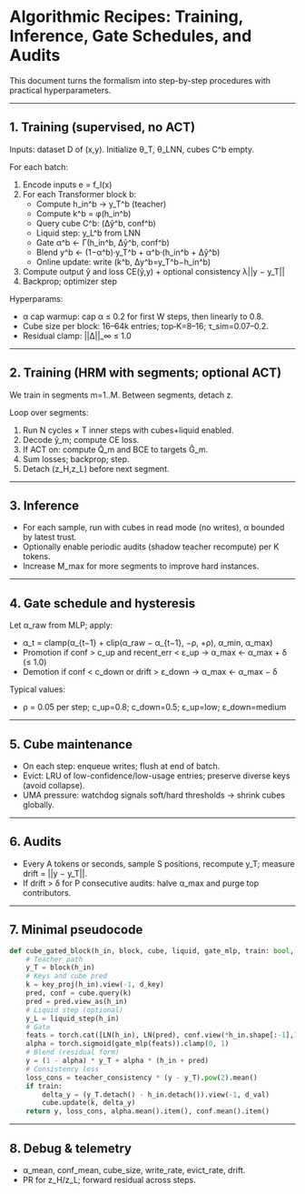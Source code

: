 # Algorithmic Recipes: Training, Inference, Gate Schedules, and Audits

This document turns the formalism into step-by-step procedures with practical hyperparameters.

---

## 1. Training (supervised, no ACT)

Inputs: dataset D of (x,y). Initialize θ_T, θ_LNN, cubes C^b empty.

For each batch:
1) Encode inputs e = f_I(x)
2) For each Transformer block b:
   - Compute h_in^b → y_T^b (teacher)
   - Compute k^b = φ(h_in^b)
   - Query cube C^b: (Δŷ^b, conf^b)
   - Liquid step: y_L^b from LNN
   - Gate α^b ← Γ(h_in^b, Δŷ^b, conf^b)
   - Blend y^b ← (1−α^b)·y_T^b + α^b·(h_in^b + Δŷ^b)
   - Online update: write (k^b, Δy^b=y_T^b−h_in^b)
3) Compute output ŷ and loss CE(ŷ,y) + optional consistency λ||y − y_T||
4) Backprop; optimizer step

Hyperparams:
- α cap warmup: cap α ≤ 0.2 for first W steps, then linearly to 0.8.
- Cube size per block: 16–64k entries; top‑K=8–16; τ_sim=0.07–0.2.
- Residual clamp: ||Δ||_∞ ≤ 1.0

---

## 2. Training (HRM with segments; optional ACT)

We train in segments m=1..M. Between segments, detach z.

Loop over segments:
1) Run N cycles × T inner steps with cubes+liquid enabled.
2) Decode ŷ_m; compute CE loss.
3) If ACT on: compute Q̂_m and BCE to targets Ĝ_m.
4) Sum losses; backprop; step.
5) Detach (z_H,z_L) before next segment.

---

## 3. Inference

- For each sample, run with cubes in read mode (no writes), α bounded by latest trust.
- Optionally enable periodic audits (shadow teacher recompute) per K tokens.
- Increase M_max for more segments to improve hard instances.

---

## 4. Gate schedule and hysteresis

Let α_raw from MLP; apply:
- α_t = clamp(α_{t−1} + clip(α_raw − α_{t−1}, −ρ, +ρ), α_min, α_max)
- Promotion if conf > c_up and recent_err < ε_up → α_max ← α_max + δ (≤ 1.0)
- Demotion if conf < c_down or drift > ε_down → α_max ← α_max − δ

Typical values:
- ρ = 0.05 per step; c_up=0.8; c_down=0.5; ε_up=low; ε_down=medium

---

## 5. Cube maintenance

- On each step: enqueue writes; flush at end of batch.
- Evict: LRU of low-confidence/low-usage entries; preserve diverse keys (avoid collapse).
- UMA pressure: watchdog signals soft/hard thresholds → shrink cubes globally.

---

## 6. Audits

- Every A tokens or seconds, sample S positions, recompute y_T; measure drift = ||y − y_T||.
- If drift > δ for P consecutive audits: halve α_max and purge top contributors.

---

## 7. Minimal pseudocode

```python
def cube_gated_block(h_in, block, cube, liquid, gate_mlp, train: bool, teacher_consistency=0.0):
    # Teacher path
    y_T = block(h_in)
    # Keys and cube pred
    k = key_proj(h_in).view(-1, d_key)
    pred, conf = cube.query(k)
    pred = pred.view_as(h_in)
    # Liquid step (optional)
    y_L = liquid_step(h_in)
    # Gate
    feats = torch.cat([LN(h_in), LN(pred), conf.view(*h_in.shape[:-1],1)], dim=-1)
    alpha = torch.sigmoid(gate_mlp(feats)).clamp(0, 1)
    # Blend (residual form)
    y = (1 - alpha) * y_T + alpha * (h_in + pred)
    # Consistency loss
    loss_cons = teacher_consistency * (y - y_T).pow(2).mean()
    if train:
        delta_y = (y_T.detach() - h_in.detach()).view(-1, d_val)
        cube.update(k, delta_y)
    return y, loss_cons, alpha.mean().item(), conf.mean().item()
```

---

## 8. Debug & telemetry

- α_mean, conf_mean, cube_size, write_rate, evict_rate, drift.
- PR for z_H/z_L; forward residual across steps.

